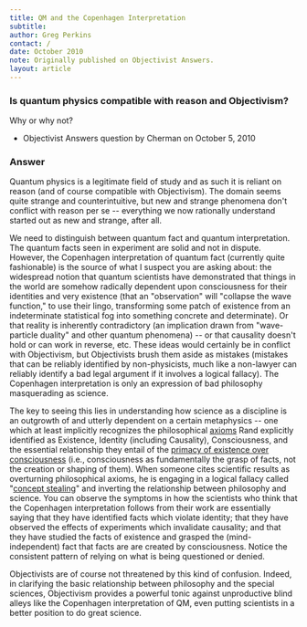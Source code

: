 ```yaml
---
title: QM and the Copenhagen Interpretation
subtitle:  
author: Greg Perkins
contact: /
date: October 2010
note: Originally published on Objectivist Answers.
layout: article
---
```


### Is quantum physics compatible with reason and Objectivism?

Why or why not?

* Objectivist Answers question by Cherman on October 5, 2010

### Answer

	
Quantum physics is a legitimate field of study and as such it is reliant on reason (and of course compatible with Objectivism). 
The domain seems quite strange and counterintuitive, but new and strange phenomena don't conflict with reason per se -- 
everything we now rationally understand started out as new and strange, after all.

We need to distinguish between quantum fact and quantum interpretation. 
The quantum facts seen in experiment are solid and not in dispute. 
However, the Copenhagen interpretation of quantum fact (currently quite fashionable) 
is the source of what I suspect you are asking about: the widespread notion that 
quantum scientists have demonstrated that things in the world are somehow radically 
dependent upon consciousness for their identities and very existence 
(that an "observation" will "collapse the wave function," to use their lingo, 
transforming some patch of existence from an indeterminate statistical fog into something concrete and determinate). 
Or that reality is inherently contradictory (an implication drawn from "wave-particle duality" and other quantum phenomena) -- 
or that causality doesn't hold or can work in reverse, etc. 
These ideas would certainly be in conflict with Objectivism, but Objectivists brush them aside as mistakes 
(mistakes that can be reliably identified by non-physicists, much like a non-lawyer can reliably identify 
a bad legal argument if it involves a logical fallacy). The Copenhagen interpretation is only 
an expression of bad philosophy masquerading as science.

The key to seeing this lies in understanding how science as a discipline is an outgrowth of and utterly dependent 
on a certain metaphysics -- one which at least implicitly recognizes the philosophical [axioms](http://aynrandlexicon.com/lexicon/axioms.html) Rand explicitly 
identified as Existence, Identity (including Causality), Consciousness, and the essential relationship they 
entail of the [primacy of existence over consciousness](http://aynrandlexicon.com/lexicon/primacy_of_existence_vs_primacy_of_consciousness.html) (i.e., consciousness as fundamentally the grasp of facts, 
not the creation or shaping of them). When someone cites scientific results as overturning philosophical axioms, 
he is engaging in a logical fallacy called "[concept stealing](http://aynrandlexicon.com/lexicon/stolen_concept,_fallacy_of.html)" and inverting the relationship between philosophy 
and science. You can observe the symptoms in how the scientists who think that the Copenhagen interpretation 
follows from their work are essentially saying that they have identified facts which violate identity; 
that they have observed the effects of experiments which invalidate causality; 
and that they have studied the facts of existence and grasped the (mind-independent) fact that facts are are created by consciousness. 
Notice the consistent pattern of relying on what is being questioned or denied.

Objectivists are of course not threatened by this kind of confusion. 
Indeed, in clarifying the basic relationship between philosophy and the special sciences, 
Objectivism provides a powerful tonic against unproductive blind alleys like the 
Copenhagen interpretation of QM, even putting scientists in a better position to do great science.

